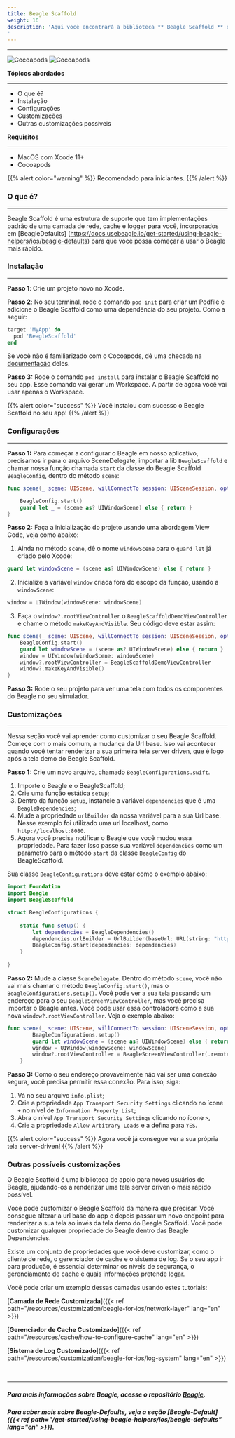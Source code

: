 ```yaml
---
title: Beagle Scaffold
weight: 16
description: 'Aqui você encontrará a biblioteca ** Beagle Scaffold ** que o ajudará a iniciar um projeto usando o Beagle no iOS. Possui quase todas as configurações necessárias para isso.
'
---
```


---

![Cocoapods](https://img.shields.io/cocoapods/v/BeagleScaffold?label=Beagle-Scaffold)
![Cocoapods](https://img.shields.io/cocoapods/v/Beagle?label=Beagle)

**Tópicos abordados**
<hr>

* O que é?
* Instalação
* Configurações
* Customizações
* Outras customizações possíveis

**Requisitos**
<hr>

* MacOS com Xcode 11+
* Cocoapods

{{% alert color="warning" %}}
Recomendado para iniciantes.
{{% /alert %}}

### O que é?
<hr>

Beagle Scaffold é uma estrutura de suporte que tem implementações padrão de uma camada de rede, cache e logger para você, incorporados em [BeagleDefaults] (https://docs.usebeagle.io/get-started/using-beagle-helpers/ios/beagle-defaults) para que você possa começar a usar o Beagle mais rápido.

### Instalação
<hr>

**Passo 1**: Crie um projeto novo no Xcode.

**Passo 2**: No seu terminal, rode o comando `pod init` para criar um Podfile e adicione o Beagle Scaffold como uma dependência do seu projeto. Como a seguir:

```ruby
target 'MyApp' do
  pod 'BeagleScaffold'
end
```

Se você não é familiarizado com o Cocoapods, dê uma checada na [documentação](https://guides.cocoapods.org/) deles. 

**Passo 3:** Rode o comando `pod install` para instalar o Beagle Scaffold no seu app. Esse comando vai gerar um Workspace. A partir de agora você vai usar apenas o Workspace.

{{% alert color="success" %}}
Você instalou com sucesso o Beagle Scaffold no seu app!
{{% /alert %}}

### Configurações
<hr>

**Passo 1:** Para começar a configurar o Beagle em nosso aplicativo, precisamos ir para o arquivo SceneDelegate, importar a lib `BeagleScaffold` e chamar nossa função chamada `start` da classe do Beagle Scaffold `BeagleConfig`, dentro do método `scene`:


```swift
func scene(_ scene: UIScene, willConnectTo session: UISceneSession, options connectionOptions: UIScene.ConnectionOptions) {

    BeagleConfig.start()
    guard let _ = (scene as? UIWindowScene) else { return }
}
```

**Passo 2:** Faça a inicialização do projeto usando uma abordagem View Code, veja como abaixo:

1. Ainda no método `scene`, dê o nome `windowScene` para o `guard let` já criado pelo Xcode:

```swift
guard let windowScene = (scene as? UIWindowScene) else { return }
```

2. Inicialize a variável `window` criada fora do escopo da função, usando a `windowScene`:

```swift
window = UIWindow(windowScene: windowScene)
```

3. Faça o `window?.rootViewController` o `BeagleScaffoldDemoViewController` e chame o método `makeKeyAndVisible`. Seu código deve estar assim:

```swift
func scene(_ scene: UIScene, willConnectTo session: UISceneSession, options connectionOptions: UIScene.ConnectionOptions) {
    BeagleConfig.start()
    guard let windowScene = (scene as? UIWindowScene) else { return }
    window = UIWindow(windowScene: windowScene)
    window?.rootViewController = BeagleScaffoldDemoViewController
    window?.makeKeyAndVisible()
}
```

**Passo 3:** Rode o seu projeto para ver uma tela com todos os componentes do Beagle no seu simulador.

### Customizações
<hr>

Nessa seção você vai aprender como customizar o seu Beagle Scaffold. 
Começe com o mais comum, a mudança da Url base. Isso vai acontecer quando você tentar renderizar a sua primeira tela server driven, que é logo após a tela demo do Beagle Scaffold.

**Passo 1:** Crie um novo arquivo, chamado `BeagleConfigurations.swift`.

1. Importe o Beagle e o BeagleScaffold;
2. Crie uma função estática `setup`;
3. Dentro da função `setup`, instancie a variável `dependencies` que é uma `BeagleDependencies`;
4. Mude a propriedade `urlBuilder` da nossa variável para a sua Url base. Nesse exemplo foi utilizado uma url localhost, como `http://localhost:8080`.
5. Agora você precisa notificar o Beagle que você mudou essa propriedade. Para fazer isso passe sua variável `dependencies` como um parâmetro para o método `start` da classe `BeagleConfig` do BeagleScaffold.

Sua classe `BeagleConfigurations` deve estar como o exemplo abaixo: 

```swift
import Foundation
import Beagle
import BeagleScaffold

struct BeagleConfigurations {
    
    static func setup() {
        let dependencies = BeagleDependencies()
        dependencies.urlBuilder = UrlBuilder(baseUrl: URL(string: "http://localhost:8080"))
        BeagleConfig.start(dependencies: dependencies)
    }
    
}
```
**Passo 2:** Mude a classe `SceneDelegate`. Dentro do método `scene`, você não vai mais chamar o método `BeagleConfig.start()`, mas o `BeagleConfigurations.setup()`. Você pode ver a sua tela passando um endereço para o seu `BeagleScreenViewController`, mas você precisa importar o Beagle antes. 
Você pode usar essa controladora como a sua nova `window?.rootViewController`. Veja o exemplo abaixo: 

```swift
func scene(_ scene: UIScene, willConnectTo session: UISceneSession, options connectionOptions: UIScene.ConnectionOptions) {
        BeagleConfigurations.setup()
        guard let windowScene = (scene as? UIWindowScene) else { return }
        window = UIWindow(windowScene: windowScene)
        window?.rootViewController = BeagleScreenViewController(.remote(.init(url: "/yourEndpoint")))
    }
```

**Passo 3:** Como o seu endereço provavelmente não vai ser uma conexão segura, você precisa permitir essa conexão. Para isso, siga: 

1. Vá no seu arquivo `info.plist`;
2. Crie a propriedade `App Transport Security Settings` clicando no ícone `+` no nível de `Information Property List`;
3. Abra o nível `App Transport Security Settings` clicando no ícone `>`, 
4. Crie a propriedade `Allow Arbitrary Loads` e a defina para `YES`.

{{% alert color="success" %}}
Agora você já consegue ver a sua própria tela server-driven! 
{{% /alert %}}

### Outras possíveis customizações

O Beagle Scaffold é uma biblioteca de apoio para novos usuários do Beagle, ajudando-os a renderizar uma tela server driven o mais rápido possível.

Você pode customizar o Beagle Scaffold da maneira que precisar. Você consegue alterar a url base do app e depois passar um novo endpoint para renderizar a sua tela ao invés da tela demo do Beagle Scaffold.
Você pode customizar qualquer propriedade do Beagle dentro das Beagle Dependencies.

Existe um conjunto de propriedades que você deve customizar, como o cliente de rede, o gerenciador de cache e o sistema de log. Se o seu app ir para produção, é essencial determinar os níveis de segurança, o gerenciamento de cache e quais informações pretende logar.

Você pode criar um exemplo dessas camadas usando estes tutoriais:

[**Camada de Rede Customizada**]({{< ref path="/resources/customization/beagle-for-ios/network-layer" lang="en" >}})
<br>

[**Gerenciador de Cache Customizado**]({{< ref path="/resources/cache/how-to-configure-cache" lang="en" >}})
<br>

[**Sistema de Log Customizado**]({{< ref path="/resources/customization/beagle-for-ios/log-system" lang="en" >}})

<br>
<hr>

##### Para mais informações sobre Beagle, acesse o repositório [Beagle](https://github.com/ZupIT/beagle).
##### Para saber mais sobre Beagle-Defaults, veja a seção [Beagle-Default]({{< ref path="/get-started/using-beagle-helpers/ios/beagle-defaults" lang="en" >}}).
